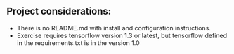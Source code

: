 ## Project considerations:

- There is no README.md with install and configuration instructions.
- Exercise requires tensorflow version 1.3 or latest, but tensorflow defined in the requirements.txt is in the version 1.0
